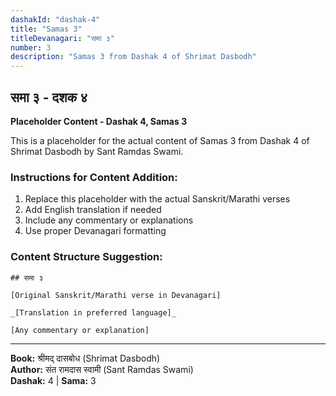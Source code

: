 ```yaml
---
dashakId: "dashak-4"
title: "Samas 3"
titleDevanagari: "समा ३"
number: 3
description: "Samas 3 from Dashak 4 of Shrimat Dasbodh"
---
```


## समा ३ - दशक ४

<!-- TODO: Add the actual Sanskrit/Marathi content here -->

**Placeholder Content - Dashak 4, Samas 3**

This is a placeholder for the actual content of Samas 3 from Dashak 4 of Shrimat Dasbodh by Sant Ramdas Swami.

### Instructions for Content Addition:
1. Replace this placeholder with the actual Sanskrit/Marathi verses
2. Add English translation if needed
3. Include any commentary or explanations
4. Use proper Devanagari formatting

### Content Structure Suggestion:
```
## समा ३

[Original Sanskrit/Marathi verse in Devanagari]

_[Translation in preferred language]_

[Any commentary or explanation]
```

---
**Book:** श्रीमद् दासबोध (Shrimat Dasbodh)  
**Author:** संत रामदास स्वामी (Sant Ramdas Swami)  
**Dashak:** 4 | **Sama:** 3
